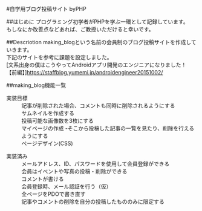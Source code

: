 #自学用ブログ投稿サイト byPHP

##はじめに
プログラミング初学者がPHPを学ぶ一環として記録しています。  
もしなにか改善点などあれば、ご教授いただけると幸いです。

##Descriotion
making_blogという名前の会員制のブログ投稿サイトを作成していきます。  
下記のサイトを参考に課題を設定しました。  
[文系出身の僕はこうやってAndroidアプリ開発のエンジニアになりました！【前編】]<https://staffblog.yumemi.jp/androidengineer20151002/>

##making_blog機能一覧
<dl>
  <dt>実装目標</dt>
  <dd>記事が削除された場合、コメントも同時に削除されるようにする</dd>
  <dd>サムネイルを作成する</dd>
  <dd>投稿可能な画像数を3枚にする</dd>
  <dd>マイページの作成  
  -そこから投稿した記事の一覧を見たり、削除を行えるようにする</dd>
  <dd>ページデザイン(CSS)</dd>
</dl>

<dl>
  <dt>実装済み</dt>
  <dd>メールアドレス、ID、パスワードを使用して会員登録ができる</dd>
  <dd>会員はイベントや写真の投稿・削除ができる</dd>
  <dd>コメントが書ける</dd>
  <dd>会員登録時、メール認証を行う（仮）</dd>
  <dd>全ページをPDOで書き直す</dd>
  <dd>記事やコメントの削除を自分の投稿したもののみに限定する</dd>
</dl>
